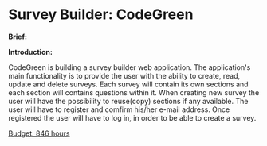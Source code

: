 <h1>Survey Builder: CodeGreen</h1>

<strong>Brief:</strong> 

<strong>Introduction:</strong> 

CodeGreen is building a survey builder web application. The application's main functionality is to provide the user with the ability to create, read, update and delete surveys. Each survey will contain its own sections and each section will contains questions within it. When creating new survey the user will have the possibility to reuse(copy) sections if any available.
The user will have to register and comfirm his/her e-mail address. Once registered the user will have to log in, in order to be able to create a survey.


[Budget: 846 hours](https://github.com/CodeGreenGL/survbu/blob/master/deliveries/effort_committment.xlsx)</br>
